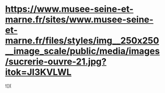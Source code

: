 # https://www.musee-seine-et-marne.fr/sites/www.musee-seine-et-marne.fr/files/styles/img__250x250__image_scale/public/media/images/sucrerie-ouvre-21.jpg?itok=JI3KVLWL

![](
